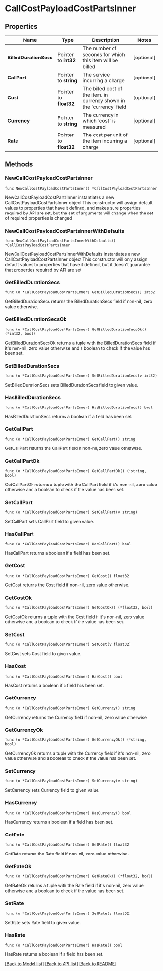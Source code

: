 # CallCostPayloadCostPartsInner

## Properties

Name | Type | Description | Notes
------------ | ------------- | ------------- | -------------
**BilledDurationSecs** | Pointer to **int32** | The number of seconds for which this item will be billed | [optional] 
**CallPart** | Pointer to **string** | The service incurring a charge | [optional] 
**Cost** | Pointer to **float32** | The billed cost of the item, in currency shown in the &#x60;currency&#x60; field | [optional] 
**Currency** | Pointer to **string** | The currency in which &#x60;cost&#x60; is measured | [optional] 
**Rate** | Pointer to **float32** | The cost per unit of the item incurring a charge | [optional] 

## Methods

### NewCallCostPayloadCostPartsInner

`func NewCallCostPayloadCostPartsInner() *CallCostPayloadCostPartsInner`

NewCallCostPayloadCostPartsInner instantiates a new CallCostPayloadCostPartsInner object
This constructor will assign default values to properties that have it defined,
and makes sure properties required by API are set, but the set of arguments
will change when the set of required properties is changed

### NewCallCostPayloadCostPartsInnerWithDefaults

`func NewCallCostPayloadCostPartsInnerWithDefaults() *CallCostPayloadCostPartsInner`

NewCallCostPayloadCostPartsInnerWithDefaults instantiates a new CallCostPayloadCostPartsInner object
This constructor will only assign default values to properties that have it defined,
but it doesn't guarantee that properties required by API are set

### GetBilledDurationSecs

`func (o *CallCostPayloadCostPartsInner) GetBilledDurationSecs() int32`

GetBilledDurationSecs returns the BilledDurationSecs field if non-nil, zero value otherwise.

### GetBilledDurationSecsOk

`func (o *CallCostPayloadCostPartsInner) GetBilledDurationSecsOk() (*int32, bool)`

GetBilledDurationSecsOk returns a tuple with the BilledDurationSecs field if it's non-nil, zero value otherwise
and a boolean to check if the value has been set.

### SetBilledDurationSecs

`func (o *CallCostPayloadCostPartsInner) SetBilledDurationSecs(v int32)`

SetBilledDurationSecs sets BilledDurationSecs field to given value.

### HasBilledDurationSecs

`func (o *CallCostPayloadCostPartsInner) HasBilledDurationSecs() bool`

HasBilledDurationSecs returns a boolean if a field has been set.

### GetCallPart

`func (o *CallCostPayloadCostPartsInner) GetCallPart() string`

GetCallPart returns the CallPart field if non-nil, zero value otherwise.

### GetCallPartOk

`func (o *CallCostPayloadCostPartsInner) GetCallPartOk() (*string, bool)`

GetCallPartOk returns a tuple with the CallPart field if it's non-nil, zero value otherwise
and a boolean to check if the value has been set.

### SetCallPart

`func (o *CallCostPayloadCostPartsInner) SetCallPart(v string)`

SetCallPart sets CallPart field to given value.

### HasCallPart

`func (o *CallCostPayloadCostPartsInner) HasCallPart() bool`

HasCallPart returns a boolean if a field has been set.

### GetCost

`func (o *CallCostPayloadCostPartsInner) GetCost() float32`

GetCost returns the Cost field if non-nil, zero value otherwise.

### GetCostOk

`func (o *CallCostPayloadCostPartsInner) GetCostOk() (*float32, bool)`

GetCostOk returns a tuple with the Cost field if it's non-nil, zero value otherwise
and a boolean to check if the value has been set.

### SetCost

`func (o *CallCostPayloadCostPartsInner) SetCost(v float32)`

SetCost sets Cost field to given value.

### HasCost

`func (o *CallCostPayloadCostPartsInner) HasCost() bool`

HasCost returns a boolean if a field has been set.

### GetCurrency

`func (o *CallCostPayloadCostPartsInner) GetCurrency() string`

GetCurrency returns the Currency field if non-nil, zero value otherwise.

### GetCurrencyOk

`func (o *CallCostPayloadCostPartsInner) GetCurrencyOk() (*string, bool)`

GetCurrencyOk returns a tuple with the Currency field if it's non-nil, zero value otherwise
and a boolean to check if the value has been set.

### SetCurrency

`func (o *CallCostPayloadCostPartsInner) SetCurrency(v string)`

SetCurrency sets Currency field to given value.

### HasCurrency

`func (o *CallCostPayloadCostPartsInner) HasCurrency() bool`

HasCurrency returns a boolean if a field has been set.

### GetRate

`func (o *CallCostPayloadCostPartsInner) GetRate() float32`

GetRate returns the Rate field if non-nil, zero value otherwise.

### GetRateOk

`func (o *CallCostPayloadCostPartsInner) GetRateOk() (*float32, bool)`

GetRateOk returns a tuple with the Rate field if it's non-nil, zero value otherwise
and a boolean to check if the value has been set.

### SetRate

`func (o *CallCostPayloadCostPartsInner) SetRate(v float32)`

SetRate sets Rate field to given value.

### HasRate

`func (o *CallCostPayloadCostPartsInner) HasRate() bool`

HasRate returns a boolean if a field has been set.


[[Back to Model list]](../README.md#documentation-for-models) [[Back to API list]](../README.md#documentation-for-api-endpoints) [[Back to README]](../README.md)


